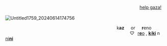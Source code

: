⠀⠀⠀⠀⠀⠀⠀⠀⠀⠀⠀⠀⠀⠀⠀⠀⠀⠀⠀⠀⠀⠀⠀⠀⠀⠀⠀⠀⠀⠀⠀⠀⠀⠀⠀⠀⠀⠀⠀⠀⠀[help gaza!](https://www.savethechildren.org.au/donate/appeals/gaza-emergency-appeal?utm_source=google&utm_medium=paidsearch&utm_campaign=donor_development_search_gaza_emergency_appeal_national&utm_content=donate_gaza&gad_source=1&gclid=CjwKCAjw1K-zBhBIEiwAWeCOF4s5QNZGCROW-qhdsNvdHOzzMWkkDjz86RuskXxcVc4dAQQJoe90TRoCUxIQAvD_BwE)
⠀⠀⠀⠀⠀⠀⠀⠀⠀⠀⠀⠀⠀⠀⠀⠀⠀⠀⠀⠀⠀⠀⠀⠀⠀⠀⠀⠀⠀⠀⠀⠀![Untitled1759_20240614174756](https://github.com/sstrife/sstrife/assets/161702844/a42f1b58-be79-4110-ae72-fc4b32edf538)


⠀⠀⠀⠀⠀⠀⠀⠀⠀⠀⠀⠀⠀⠀⠀⠀⠀⠀⠀⠀⠀⠀⠀⠀⠀⠀⠀⠀⠀⠀⠀⠀⠀⠀k**az**⠀⠀or⠀⠀**r**eno
⠀⠀⠀⠀⠀⠀⠀⠀⠀⠀⠀⠀⠀⠀⠀⠀⠀⠀⠀⠀⠀⠀⠀⠀⠀⠀⠀⠀⠀⠀⠀⠀⠀⠀⠀⠀⠀⠀♡⠀[r**e**o](https://github.com/P5royal) , [**k**i**ki**](https://github.com/vFected) n [ni**ni**](https://github.com/CrocodileTearz)
